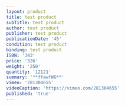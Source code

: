 ```yaml
---
layout: product
title: test product
subTitle: test product
author: test product
publisher: test product
publicationDate: '45'
condition: test product
binding: test product
ISBN: '343'
price: '326'
weight: '250'
quantity: '12121'
summary: '**ffawfWG**'
vimeo: '281304655'
videoCaption: 'https://vimeo.com/281304655'
published: 'true'
---
```


